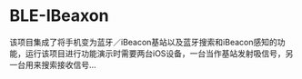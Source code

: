 # BLE-IBeaxon
该项目集成了将手机变为蓝牙／iBeacon基站以及蓝牙搜索和iBeacon感知的功能，运行该项目进行功能演示时需要两台iOS设备，一台当作基站发射吸信号，另一台用来搜索接收信号...
